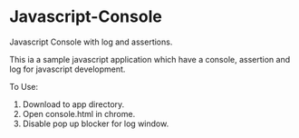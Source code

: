 # Javascript-Console
Javascript Console with log and assertions.


This ia a sample javascript application which have a console, assertion and log for javascript development.

To Use:

1. Download to app directory.
2. Open console.html in chrome.
3. Disable pop up blocker for log window.
